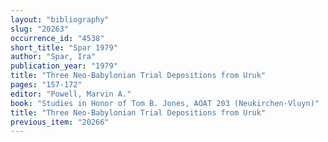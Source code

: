 ```yaml
---
layout: "bibliography"
slug: "20263"
occurrence_id: "4538"
short_title: "Spar 1979"
author: "Spar, Ira"
publication_year: "1979"
title: "Three Neo-Babylonian Trial Depositions from Uruk"
pages: "157-172"
editor: "Powell, Marvin A."
book: "Studies in Honor of Tom B. Jones, AOAT 203 (Neukirchen-Vluyn)"
title: "Three Neo-Babylonian Trial Depositions from Uruk"
previous_item: "20266"
---
```


